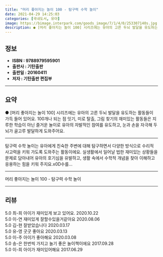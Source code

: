 ```yaml
---
title: "머리 좋아지는 놀이 100 - 탐구력 수학 놀이"
date: 2021-04-29 14:25:03
categories: [국내도서, 유아]
image: https://bimage.interpark.com/goods_image/7/1/4/0/253307140s.jpg
description: ● [머리 좋아지는 놀이 100] 시리즈에는 유아의 고른 두뇌 발달을 유도하는 활동들이 가득 들어 있어요. 100개나 되는 점 잇기, 미로 탈출, 그림 찾기의 재미있는 활동들은 지루한 학습이 아닌 즐거운 놀이로 유아의 자발적인 참여를 유도하고, 눈과 손을 자극해 두뇌가 골고루 발달하게
---
```


## **정보**

- **ISBN : 9788979595901**
- **출판사 : 기탄출판**
- **출판일 : 20160411**
- **저자 : 기탄출판 편집부**

------



## **요약**

●  [머리 좋아지는 놀이 100] 시리즈에는 유아의 고른 두뇌 발달을 유도하는 활동들이 가득 들어 있어요. 100개나 되는 점 잇기, 미로 탈출, 그림 찾기의 재미있는 활동들은 지루한 학습이 아닌 즐거운 놀이로 유아의 자발적인 참여를 유도하고, 눈과 손을 자극해 두뇌가 골고루 발달하게 도와주어요.

------

탐구력 수학 놀이는 유아에게 친숙한 주변에 대해 탐구하면서 다양한 방식으로 수리적 사고력을 키워 가도록 도와주는 활동이에요. 실생활에서 일어날 법한 재미있는 상황들을 문제로 담아내어 유아의 호기심을 유발하고, 생활 속에서 수학적 개념을 찾아 이해하고 응용하는 힘을 키워 주지요.x0D수를... 

------


머리 좋아지는 놀이 100 - 탐구력 수학 놀이 

------


## **리뷰** 

5.0 최-희 아이가 재미있게 보고 있어요. 2020.10.22 <br/>5.0 이-연 재미있게 잘할수있을거같아요 2020.08.06 <br/>5.0 김-현 잘받았습니다  2020.03.17 <br/>5.0 유-영 굿굿 좋아요 2020.03.13 <br/>5.0 이-주 아이가 좋아해요 2020.03.08 <br/>5.0 송-은 한번씩 가지고 놀기 좋은 놀이책이에요 2017.09.28 <br/>5.0 이-희 아이가 재미있어해요 2017.06.29 <br/>